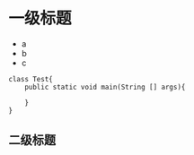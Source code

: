 # 一级标题
* a
* b
* c
```
class Test{
    public static void main(String [] args){

    }
}
```


## 二级标题
###
####


